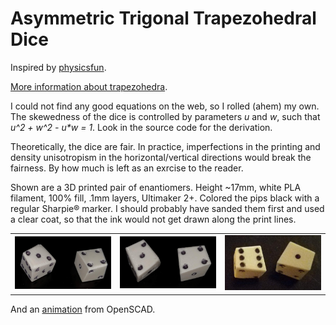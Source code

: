 # Asymmetric Trigonal Trapezohedral Dice

Inspired by [physicsfun](https://www.instagram.com/p/CX_3PrYvuGg/). 

[More information about trapezohedra](https://en.wikipedia.org/wiki/Trapezohedron).

I could not find any good equations on the web, so I rolled (ahem) my own. The skewedness of the dice is controlled by parameters _u_ and _w_, such that _u^2 + w^2 - u*w = 1_.  Look in the source code for the derivation.

Theoretically, the dice are fair. In practice, imperfections in the printing and density unisotropism in the horizontal/vertical directions would break the fairness. By how much is left as an exrcise to the reader. 

Shown are a 3D printed pair of enantiomers. Height ~17mm, white PLA filament, 100% fill, .1mm layers, Ultimaker 2+. Colored the pips black with a regular Sharpie® marker. I should probably have sanded them first and used a clear coat, so that the ink would not get drawn along the print lines.

| | | |
|-|-|-|
| ![](ath-a.jpg) | ![](ath-b.jpg) | ![](ath-c.jpg) |

And an [animation](ath6.mp4) from OpenSCAD.
